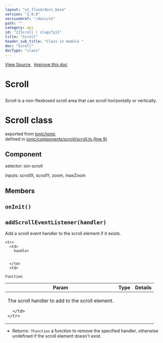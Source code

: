 ```yaml
---
layout: "v2_fluid/docs_base"
version: "2.0.0"
versionHref: "/docs/v2"
path: ""
category: api
id: "{{Scroll | slugify}}"
title: "Scroll"
header_sub_title: "Class in module "
doc: "Scroll"
docType: "class"
---
```



<div class="improve-docs">
  <a href='http://github.com/driftyco/ionic2/tree/master/ionic/components/scroll/scroll.ts#L8'>
    View Source
  </a>
  &nbsp;
  <a href='http://github.com/driftyco/ionic2/edit/master/ionic/components/scroll/scroll.ts#L8'>
    Improve this doc
  </a>
</div>




<h1 class="api-title">

  Scroll



</h1>





<p>Scroll is a non-flexboxed scroll area that can scroll horizontally or
vertically.</p>


<h1 class="class export">Scroll <span class="type">class</span></h1>
<p class="module">exported from <a href='undefined'>ionic/ionic</a><br/>
defined in <a href="https://github.com/driftyco/ionic2/tree/master/ionic/components/scroll/scroll.ts#L9-L63">ionic/components/scroll/scroll.ts (line 9)</a>
</p>
<h2>Component</h2>
  <span>selector: ion-scroll</span>

  <span>inputs: scrollX, scrollY, zoom, maxZoom</span>


## Members

<div id="onInit"></div>
<h2>
  <code>onInit()</code>

</h2>












<div id="addScrollEventListener"></div>
<h2>
  <code>addScrollEventListener(handler)</code>

</h2>

Add a scroll event handler to the scroll element if it exists.



<table class="table" style="margin:0;">
  <thead>
    <tr>
      <th>Param</th>
      <th>Type</th>
      <th>Details</th>
    </tr>
  </thead>
  <tbody>
    
    <tr>
      <td>
        handler
        
        
      </td>
      <td>
        
  <code>Function</code>
      </td>
      <td>
        <p>The scroll handler to add to the scroll element.</p>

        
      </td>
    </tr>
    
  </tbody>
</table>






* Returns: 
  <code>?Function</code> a function to remove the specified handler, otherwise
undefined if the scroll element doesn't exist.




